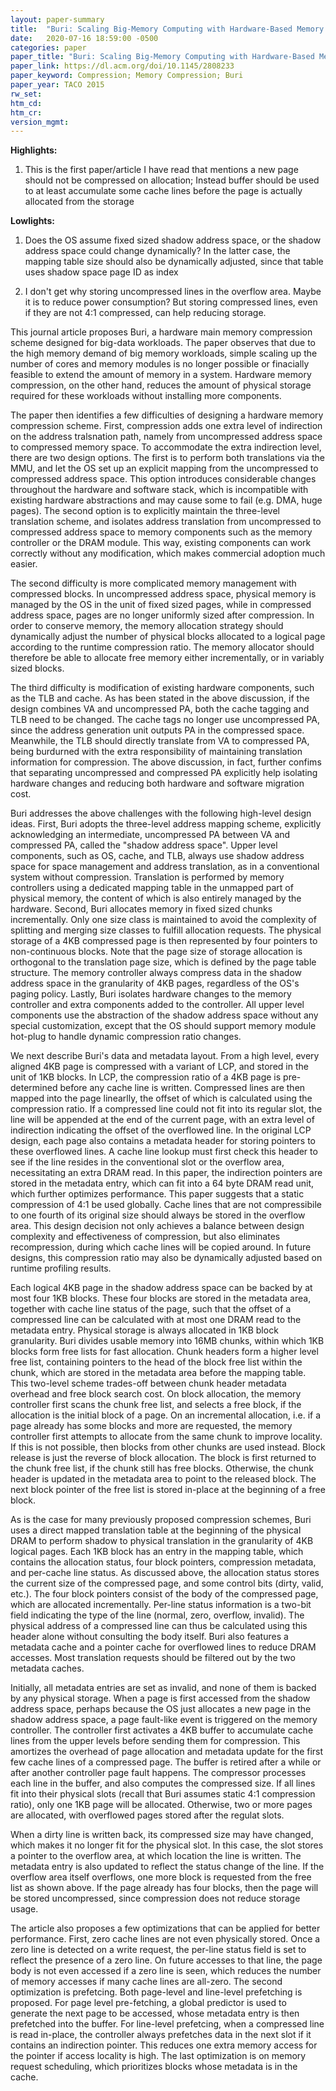 ```yaml
---
layout: paper-summary
title:  "Buri: Scaling Big-Memory Computing with Hardware-Based Memory Expansion"
date:   2020-07-16 18:59:00 -0500
categories: paper
paper_title: "Buri: Scaling Big-Memory Computing with Hardware-Based Memory Expansion"
paper_link: https://dl.acm.org/doi/10.1145/2808233
paper_keyword: Compression; Memory Compression; Buri
paper_year: TACO 2015
rw_set:
htm_cd:
htm_cr:
version_mgmt:
---
```


**Highlights:**

1. This is the first paper/article I have read that mentions a new page should not be compressed on allocation; Instead
   buffer should be used to at least accumulate some cache lines before the page is actually allocated from the storage

**Lowlights:**

1. Does the OS assume fixed sized shadow address space, or the shadow address space could change dynamically?
   In the latter case, the mapping table size should also be dynamically adjusted, since that table uses shadow
   space page ID as index

2. I don't get why storing uncompressed lines in the overflow area. Maybe it is to reduce power consumption? But storing
   compressed lines, even if they are not 4:1 compressed, can help reducing storage.

This journal article proposes Buri, a hardware main memory compression scheme designed for big-data workloads. 
The paper observes that due to the high memory demand of big memory workloads, simple scaling up the number of 
cores and memory modules is no longer possible or finacially feasible to extend the amount of memory in a system.
Hardware memory compression, on the other hand, reduces the amount of physical storage required for these workloads 
without installing more components. 

The paper then identifies a few difficulties of designing a hardware memory compression scheme. First, compression adds 
one extra level of indirection on the address tralsnation path, namely from uncompressed address space to compressed 
memory space. To accommodate the extra indirection level, there are two design options. The first is to perform both 
translations via the MMU, and let the OS set up an explicit mapping from the uncompressed to compressed address space. 
This option introduces considerable changes throughout the hardware and software stack, which is incompatible with
existing hardware abstractions and may cause some to fail (e.g. DMA, huge pages). 
The second option is to explicitly maintain the three-level translation scheme, and isolates address translation from
uncompressed to compressed address space to memory components such as the memory controller or the DRAM module.
This way, existing components can work correctly without any modification, which makes commercial adoption much easier.

The second difficulty is more complicated memory management with compressed blocks. In uncompressed address space,
physical memory is managed by the OS in the unit of fixed sized pages, while in compressed address space, pages are 
no longer uniformly sized after compression. In order to conserve memory, the memory allocation strategy should dynamically
adjust the number of physical blocks allocated to a logical page according to the runtime compression ratio.
The memory allocator should therefore be able to allocate free memory either incrementally, or in variably sized blocks.

The third difficulty is modification of existing hardware components, such as the TLB and cache. As has been stated in 
the above discussion, if the design combines VA and uncompressed PA, both the cache tagging and TLB need to be changed.
The cache tags no longer use uncompressed PA, since the address generation unit outputs PA in the compressed space.
Meanwhile, the TLB should directly translate from VA to compressed PA, being burdurned with the extra responsibility of
maintaining translation information for compression.
The above discussion, in fact, further confims that separating uncompressed and compressed PA explicitly help isolating
hardware changes and reducing both hardware and software migration cost.

Buri addresses the above challenges with the following high-level design ideas. First, Buri adopts the three-level address
mapping scheme, explicitly acknowledging an intermediate, uncompressed PA between VA and compressed PA, called the 
"shadow address space". Upper level components, such as OS, cache, and TLB, always use shadow address space for space
management and address translation, as in a conventional system without compression. Translation is performed by
memory controllers using a dedicated mapping table in the unmapped part of physical memory, the content of which is also
entirely managed by the hardware.
Second, Buri allocates memory in fixed sized chunks incrementally. Only one size class is maintained to avoid the complexity
of splitting and merging size classes to fulfill allocation requests. The physical storage of a 4KB compressed page is 
then represented by four pointers to non-continuous blocks. Note that the page size of storage allocation is orthogonal 
to the translation page size, which is defined by the page table structure. The memory controller always compress data
in the shadow address space in the granularity of 4KB pages, regardless of the OS's paging policy.
Lastly, Buri isolates hardware changes to the memory controller and extra components added to the controller. All upper
level components use the abstraction of the shadow address space without any special customization, except that the OS
should support memory module hot-plug to handle dynamic compression ratio changes.

We next describe Buri's data and metadata layout. From a high level, every aligned 4KB page is compressed with a variant 
of LCP, and stored in the unit of 1KB blocks. In LCP, the compression ratio of a 4KB page is pre-determined before any
cache line is written. Compressed lines are then mapped into the page linearlly, the offset of which is calculated using
the compression ratio. If a compressed line could not fit into its regular slot, the line will be appended at the end of 
the current page, with an extra level of indirection indicating the offset of the overflowed line.
In the original LCP design, each page also contains a metadata header for storing pointers to these overflowed lines.
A cache line lookup must first check this header to see if the line resides in the conventional slot or the overflow 
area, necessitating an extra DRAM read. In this paper, the indirection pointers are stored in the metadata entry, which
can fit into a 64 byte DRAM read unit, which further optimizes performance.
This paper suggests that a static compression of 4:1 be used globally. Cache lines that are not compressibile to one 
fourth of its original size should always be stored in the overflow area. 
This design decision not only achieves a balance between design complexity and effectiveness of compression, but also 
eliminates recompression, during which cache lines will be copied around.
In future designs, this compression ratio may also be dynamically adjusted based on runtime profiling results.

Each logical 4KB page in the shadow address space can be backed by at most four 1KB blocks. These four blocks are 
stored in the metadata area, together with cache line status of the page, such that the offset of a compressed line
can be calculated with at most one DRAM read to the metadata entry. Physical storage is always allocated in 1KB block
granularity. Buri divides usable memory into 16MB chunks, within which 1KB blocks form free lists for fast allocation.
Chunk headers form a higher level free list, containing pointers to the head of the block free list within the chunk, 
which are stored in the metadata area before the mapping table. 
This two-level scheme trades-off between chunk header metadata overhead and free block search cost.
On block allocation, the memory controller first scans the chunk free list, and selects a free block, if the allocation is 
the initial block of a page. On an incremental allocation, i.e. if a page already has some blocks and more are requested,
the memory controller first attempts to allocate from the same chunk to improve locality. If this is not possible, then
blocks from other chunks are used instead. Block release is just the reverse of block allocation. The block is first returned
to the chunk free list, if the chunk still has free blocks. Otherwise, the chunk header is updated in the metadata area
to point to the released block. 
The next block pointer of the free list is stored in-place at the beginning of a free block.

As is the case for many previously proposed compression schemes, Buri uses a direct mapped translation table at the 
beginning of the physical DRAM to perform shadow to physical translation in the granularity of 4KB logical pages. 
Each 1KB block has an entry in the mapping table, which contains the allocation status, four block pointers, 
compression metadata, and per-cache line status. As discussed above, the allocation status stores the current size
of the compressed page, and some control bits (dirty, valid, etc.). The four block pointers consist of the body of 
the compressed page, which are allocated incrementally. Per-line status information is a two-bit field indicating
the type of the line (normal, zero, overflow, invalid). The physical address of a compressed line can thus be calculated
using this header alone without consulting the body itself. 
Buri also features a metadata cache and a pointer cache for overflowed lines to reduce DRAM accesses. Most translation 
requests should be filtered out by the two metadata caches. 

Initially, all metadata entries are set as invalid, and none of them is backed by any physical storage. 
When a page is first accessed from the shadow address space, perhaps because the OS just allocates a new page
in the shadow address space, a page fault-like event is triggered on the memory controller. The controller first 
activates a 4KB buffer to accumulate cache lines from the upper levels before sending them for compression. This 
amortizes the overhead of page allocation and metadata update for the first few cache lines of a compressed page.
The buffer is retired after a while or after another controller page fault happens. The compressor processes each
line in the buffer, and also computes the compressed size. If all lines fit into their physical slots (recall that
Buri assumes static 4:1 compression ratio), only one 1KB page will be allocated. Otherwise, two or more pages 
are allocated, with overflowed pages stored after the regulat slots.

When a dirty line is written back, its compressed size may have changed, which makes it no longer fit for the 
physical slot. In this case, the slot stores a pointer to the overflow area, at which location the line is written.
The metadata entry is also updated to reflect the status change of the line.
If the overflow area itself overflows, one more block is requested from the free list as shown above.
If the page already has four blocks, then the page will be stored uncompressed, since compression does not reduce
storage usage.

The article also proposes a few optimizations that can be applied for better performance. First, zero cache lines are
not even physically stored. Once a zero line is detected on a write request, the per-line status field is set to reflect
the presence of a zero line. On future accesses to that line, the page body is not even accessed if a zero line is seen,
which reduces the number of memory accesses if many cache lines are all-zero.
The second optimization is prefetcing. Both page-level and line-level prefetching is proposed. For page level pre-fetching,
a global predictor is used to generate the next page to be accessed, whose metadata entry is then prefetched into the buffer.
For line-level prefetcing, when a compressed line is read in-place, the controller always prefetches data in the next slot 
if it contains an indirection pointer. This reduces one extra memory access for the pointer if access locality is high.
The last optimization is on memory request scheduling, which prioritizes blocks whose metadata is in the cache.
